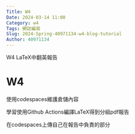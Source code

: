 ```yaml
---
Title: W4
Date: 2024-03-14 11:00
Category: w4
Tags: 網誌編寫
Slug: 2024-Spring-40971134-w4-blog-tutorial
Author: 40971134
---
```


W4 LaTeX中翻英報告

<!-- PELICAN_END_SUMMARY -->

# W4
使用codespaces維護倉儲內容

學習使用Github Actions編譯LaTeX得到分組pdf報告

在codespaces上傳自己在報告中負責的部分